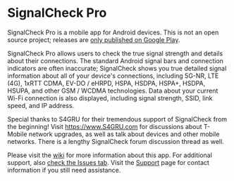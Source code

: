 # SignalCheck Pro

SignalCheck Pro is a mobile app for Android devices. This is not an open source project; releases are [only published on Google Play](https://play.google.com/store/apps/details?id=com.blueline.signalcheck).

SignalCheck Pro allows users to check the true signal strength and details about their connections. The standard Android signal bars and connection indicators are often inaccurate; SignalCheck shows you true detailed signal information about all of your device's connections, including 5G-NR, LTE (4G), 1xRTT CDMA, EV-DO / eHRPD, HSPA, HSDPA, HSPA+, HSDPA, HSUPA, and other GSM / WCDMA technologies. Data about your current Wi-Fi connection is also displayed, including signal strength, SSID, link speed, and IP address.

Special thanks to S4GRU for their tremendous support of SignalCheck from the beginning! Visit https://www.S4GRU.com for discussions about T-Mobile network upgrades, as well as talk about devices and other mobile networks. There is a lengthy SignalCheck forum discussion thread as well.

Please visit the [wiki](https://github.com/bluelinepc/signalcheck/wiki) for more information about this app. For additional support, also [check the Issues tab](https://github.com/bluelinepc/signalcheck/issues). Visit the [Support](https://github.com/bluelinepc/signalcheck/wiki/Support) page for contact information if you still need assistance.
